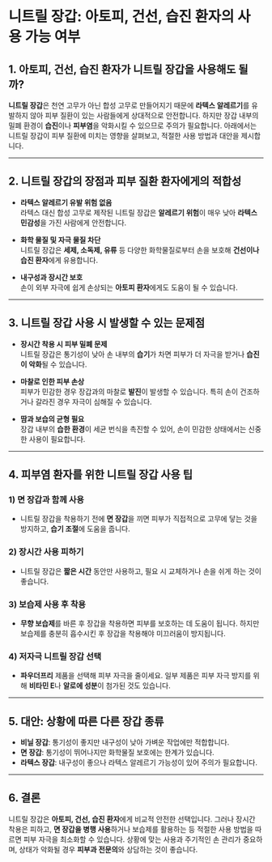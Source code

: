# 니트릴 장갑: 아토피, 건선, 습진 환자의 사용 가능 여부

## 1. 아토피, 건선, 습진 환자가 니트릴 장갑을 사용해도 될까?  
**니트릴 장갑**은 천연 고무가 아닌 합성 고무로 만들어지기 때문에 **라텍스 알레르기**를 유발하지 않아 피부 질환이 있는 사람들에게 상대적으로 안전합니다. 하지만 장갑 내부의 밀폐 환경이 **습진**이나 **피부염**을 악화시킬 수 있으므로 주의가 필요합니다. 아래에서는 니트릴 장갑이 피부 질환에 미치는 영향을 살펴보고, 적절한 사용 방법과 대안을 제시합니다.

---

## 2. 니트릴 장갑의 장점과 피부 질환 환자에게의 적합성  
- **라텍스 알레르기 유발 위험 없음**  
  라텍스 대신 합성 고무로 제작된 니트릴 장갑은 **알레르기 위험**이 매우 낮아 **라텍스 민감성**을 가진 사람에게 안전합니다.

- **화학 물질 및 자극 물질 차단**  
  니트릴 장갑은 **세제, 소독제, 유류** 등 다양한 화학물질로부터 손을 보호해 **건선이나 습진 환자**에게 유용합니다.

- **내구성과 장시간 보호**  
  손이 외부 자극에 쉽게 손상되는 **아토피 환자**에게도 도움이 될 수 있습니다.

---

## 3. 니트릴 장갑 사용 시 발생할 수 있는 문제점  
- **장시간 착용 시 피부 밀폐 문제**  
  니트릴 장갑은 통기성이 낮아 손 내부의 **습기**가 차면 피부가 더 자극을 받거나 **습진이 악화**될 수 있습니다.

- **마찰로 인한 피부 손상**  
  피부가 민감한 경우 장갑과의 마찰로 **발진**이 발생할 수 있습니다. 특히 손이 건조하거나 갈라진 경우 자극이 심해질 수 있습니다.

- **땀과 보습의 균형 필요**  
  장갑 내부의 **습한 환경**이 세균 번식을 촉진할 수 있어, 손이 민감한 상태에서는 신중한 사용이 필요합니다.

---

## 4. 피부염 환자를 위한 니트릴 장갑 사용 팁  
### 1) **면 장갑과 함께 사용**  
- 니트릴 장갑을 착용하기 전에 **면 장갑**을 끼면 피부가 직접적으로 고무에 닿는 것을 방지하고, **습기 조절**에 도움을 줍니다.

### 2) **장시간 사용 피하기**  
- 니트릴 장갑은 **짧은 시간** 동안만 사용하고, 필요 시 교체하거나 손을 쉬게 하는 것이 좋습니다.

### 3) **보습제 사용 후 착용**  
- **무향 보습제**를 바른 후 장갑을 착용하면 피부를 보호하는 데 도움이 됩니다. 하지만 보습제를 충분히 흡수시킨 후 장갑을 착용해야 미끄러움이 방지됩니다.

### 4) **저자극 니트릴 장갑 선택**  
- **파우더프리** 제품을 선택해 피부 자극을 줄이세요. 일부 제품은 피부 자극 방지를 위해 **비타민 E**나 **알로에 성분**이 첨가된 것도 있습니다.

---

## 5. 대안: 상황에 따른 다른 장갑 종류  
- **비닐 장갑**: 통기성이 좋지만 내구성이 낮아 가벼운 작업에만 적합합니다.  
- **면 장갑**: 통기성이 뛰어나지만 화학물질 보호에는 한계가 있습니다.  
- **라텍스 장갑**: 내구성이 좋으나 라텍스 알레르기 가능성이 있어 주의가 필요합니다.

---

## 6. 결론  
니트릴 장갑은 **아토피, 건선, 습진 환자**에게 비교적 안전한 선택입니다. 그러나 장시간 착용은 피하고, **면 장갑을 병행 사용**하거나 보습제를 활용하는 등 적절한 사용 방법을 따르면 피부 자극을 최소화할 수 있습니다. 상황에 맞는 사용과 주기적인 손 관리가 중요하며, 상태가 악화될 경우 **피부과 전문의**와 상담하는 것이 좋습니다.
